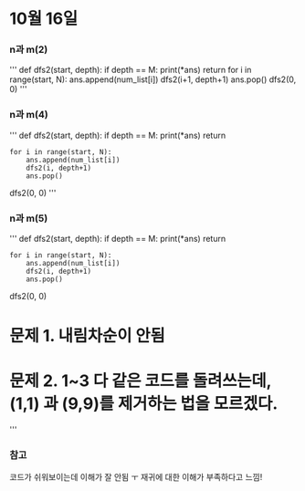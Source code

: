 # 10월 16일

### n과 m(2)
'''
def dfs2(start, depth):
    if depth == M:
        print(*ans)
        return
    for i in range(start, N):
        ans.append(num_list[i])
        dfs2(i+1, depth+1)
        ans.pop()
dfs2(0, 0)
'''

### n과 m(4)
'''
def dfs2(start, depth):
    if depth == M:
        print(*ans)
        return

    for i in range(start, N):
        ans.append(num_list[i])
        dfs2(i, depth+1)
        ans.pop()
dfs2(0, 0)
'''

### n과 m(5)
'''
def dfs2(start, depth):
    if depth == M:
        print(*ans)
        return

    for i in range(start, N):
        ans.append(num_list[i])
        dfs2(i, depth+1)
        ans.pop()
dfs2(0, 0)
# 문제 1. 내림차순이 안됨
# 문제 2. 1~3 다 같은 코드를 돌려쓰는데, (1,1) 과 (9,9)를 제거하는 법을 모르겠다.
'''

### 참고
코드가 쉬워보이는데 이해가 잘 안됨 ㅜ 재귀에 대한 이해가 부족하다고 느낌!
